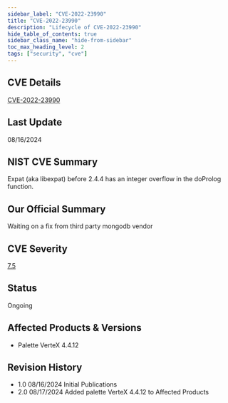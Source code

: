 ```yaml
---
sidebar_label: "CVE-2022-23990"
title: "CVE-2022-23990"
description: "Lifecycle of CVE-2022-23990"
hide_table_of_contents: true
sidebar_class_name: "hide-from-sidebar"
toc_max_heading_level: 2
tags: ["security", "cve"]
---
```


## CVE Details

[CVE-2022-23990](https://nvd.nist.gov/vuln/detail/CVE-2022-23990)

## Last Update

08/16/2024

## NIST CVE Summary

Expat (aka libexpat) before 2.4.4 has an integer overflow in the doProlog function.

## Our Official Summary

Waiting on a fix from third party mongodb vendor

## CVE Severity

[7.5](https://nvd.nist.gov/vuln/detail/CVE-2022-23990)

## Status

Ongoing

## Affected Products & Versions

* Palette VerteX 4.4.12

## Revision History 

* 1.0 08/16/2024 Initial Publications  
* 2.0 08/17/2024 Added palette VerteX 4.4.12 to Affected Products